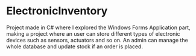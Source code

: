 # ElectronicInventory
Project made in C# where I explored the Windows Forms Application part, making a project where an user can store different types of electronic devices such as sensors, actuators and so on. An admin can manage the whole database and update stock if an order is placed.
